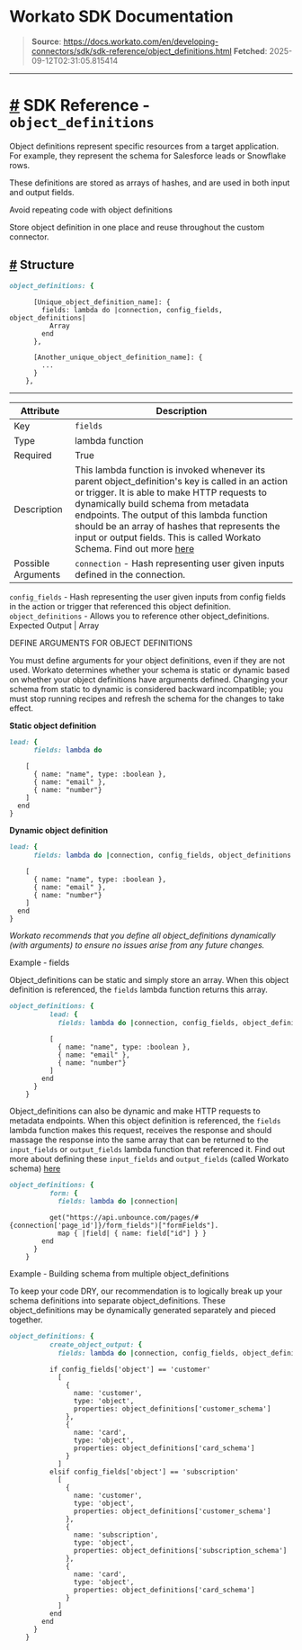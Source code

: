 # Workato SDK Documentation

> **Source**: https://docs.workato.com/en/developing-connectors/sdk/sdk-reference/object_definitions.html
> **Fetched**: 2025-09-12T02:31:05.815414

---

# [#](<#sdk-reference-object-definitions>) SDK Reference - `object_definitions`

Object definitions represent specific resources from a target application. For example, they represent the schema for Salesforce leads or Snowflake rows.

These definitions are stored as arrays of hashes, and are used in both input and output fields.

Avoid repeating code with object definitions

Store object definition in one place and reuse throughout the custom connector.

## [#](<#structure>) Structure
```ruby
object_definitions: {

```
          [Unique_object_definition_name]: {
            fields: lambda do |connection, config_fields, object_definitions|
              Array
            end
          },

          [Another_unique_object_definition_name]: {
            ...
          }
        },



* * *

Attribute | Description  
---|---  
Key | `fields`  
Type | lambda function  
Required | True  
Description | This lambda function is invoked whenever its parent object_definition's key is called in an action or trigger. It is able to make HTTP requests to dynamically build schema from metadata endpoints. The output of this lambda function should be an array of hashes that represents the input or output fields. This is called Workato Schema. Find out more [here](</developing-connectors/sdk/sdk-reference/schema.html>)  
Possible Arguments | `connection` \- Hash representing user given inputs defined in the connection.   
`config_fields` \- Hash representing the user given inputs from config fields in the action or trigger that referenced this object definition.   
`object_definitions` \- Allows you to reference other object_definitions.  
Expected Output | Array  

DEFINE ARGUMENTS FOR OBJECT DEFINITIONS

You must define arguments for your object definitions, even if they are not used. Workato determines whether your schema is static or dynamic based on whether your object definitions have arguments defined. Changing your schema from static to dynamic is considered backward incompatible; you must stop running recipes and refresh the schema for the changes to take effect.

**Static object definition**
```ruby
lead: {
      fields: lambda do 
```
        [
          { name: "name", type: :boolean },
          { name: "email" },
          { name: "number"}
        ]
      end
    }



**Dynamic object definition**
```ruby
lead: {
      fields: lambda do |connection, config_fields, object_definitions|
```
        [
          { name: "name", type: :boolean },
          { name: "email" },
          { name: "number"}
        ]
      end
    }



_Workato recommends that you define all object_definitions dynamically (with arguments) to ensure no issues arise from any future changes._

Example - fields

Object_definitions can be static and simply store an array. When this object definition is referenced, the `fields` lambda function returns this array.
```ruby
object_definitions: {
          lead: {
            fields: lambda do |connection, config_fields, object_definitions|
```
              [
                { name: "name", type: :boolean },
                { name: "email" },
                { name: "number"}
              ]
            end
          }
        }



Object_definitions can also be dynamic and make HTTP requests to metadata endpoints. When this object definition is referenced, the `fields` lambda function makes this request, receives the response and should massage the response into the same array that can be returned to the `input_fields` or `output_fields` lambda function that referenced it. Find out more about defining these `input_fields` and `output_fields` (called Workato schema) [here](</developing-connectors/sdk/sdk-reference/schema.html>)
```ruby
object_definitions: {
          form: {
            fields: lambda do |connection|
```
              get("https://api.unbounce.com/pages/#{connection['page_id']}/form_fields")["formFields"].
                map { |field| { name: field["id"] } }
            end
          }
        }



Example - Building schema from multiple object_definitions

To keep your code DRY, our recommendation is to logically break up your schema definitions into separate object_definitions. These object_definitions may be dynamically generated separately and pieced together.
```ruby
object_definitions: {
          create_object_output: {
            fields: lambda do |connection, config_fields, object_definitions|
```
              if config_fields['object'] == 'customer'
                [
                  {
                    name: 'customer',
                    type: 'object',
                    properties: object_definitions['customer_schema']
                  },
                  {
                    name: 'card',
                    type: 'object',
                    properties: object_definitions['card_schema']
                  }
                ]
              elsif config_fields['object'] == 'subscription'
                [
                  {
                    name: 'customer',
                    type: 'object',
                    properties: object_definitions['customer_schema']
                  },
                  {
                    name: 'subscription',
                    type: 'object',
                    properties: object_definitions['subscription_schema']
                  },
                  {
                    name: 'card',
                    type: 'object',
                    properties: object_definitions['card_schema']
                  }
                ]
              end
            end
          }
        }


